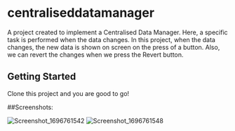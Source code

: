 # centraliseddatamanager

A project created to implement a Centralised Data Manager. Here, a specific task is performed when the data changes. In this project, when the data changes, the new data is shown on screen on the press of a button. Also, we can revert the changes when we press the Revert button.

## Getting Started

Clone this project and you are good to go!

##Screenshots:

![Screenshot_1696761542](https://github.com/JeevsDev/centraliseddatamanager/assets/96291802/9aa65727-442b-4a75-9add-b707f8901bea)
![Screenshot_1696761548](https://github.com/JeevsDev/centraliseddatamanager/assets/96291802/26a38eb4-5c35-4c84-82b7-4963b881e1a8)
